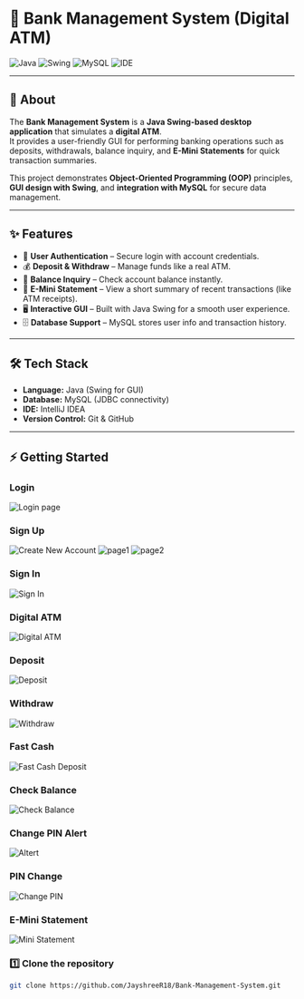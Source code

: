 # 🏦 Bank Management System (Digital ATM)

![Java](https://img.shields.io/badge/Java-ED8B00?style=for-the-badge&logo=java&logoColor=white)
![Swing](https://img.shields.io/badge/Java_Swing-007396?style=for-the-badge&logo=java&logoColor=white)
![MySQL](https://img.shields.io/badge/MySQL-005C84?style=for-the-badge&logo=mysql&logoColor=white)
![IDE](https://img.shields.io/badge/IDE-IntelliJ_IDEA-black?style=for-the-badge&logo=intellij-idea&logoColor=white)

---

## 📌 About
The **Bank Management System** is a **Java Swing-based desktop application** that simulates a **digital ATM**.  
It provides a user-friendly GUI for performing banking operations such as deposits, withdrawals, balance inquiry, and **E-Mini Statements** for quick transaction summaries.

This project demonstrates **Object-Oriented Programming (OOP)** principles, **GUI design with Swing**, and **integration with MySQL** for secure data management.

---

## ✨ Features
- 🔑 **User Authentication** – Secure login with account credentials.  
- 💰 **Deposit & Withdraw** – Manage funds like a real ATM.  
- 👀 **Balance Inquiry** – Check account balance instantly.  
- 📜 **E-Mini Statement** – View a short summary of recent transactions (like ATM receipts).  
- 🖥️ **Interactive GUI** – Built with Java Swing for a smooth user experience.  
- 🗄️ **Database Support** – MySQL stores user info and transaction history.  

---

## 🛠️ Tech Stack
- **Language:** Java (Swing for GUI)
- **Database:** MySQL (JDBC connectivity)
- **IDE:** IntelliJ IDEA
- **Version Control:** Git & GitHub

---

## ⚡ Getting Started

### Login 
![Login page](src/images/Loginpage.png)

### Sign Up
![Create New Account](src/images/Signup1-createAcc.png)
![page1](src/images/Signup2.png)
![page2](src/images/Signup3.png)

### Sign In
![Sign In](src/images/Signin.png)

### Digital ATM
![Digital ATM](src/images/Digital%20Atm.png)

### Deposit
![Deposit](src/images/Deposit.png)

### Withdraw
![Withdraw](src/images/Withdraw.png)

### Fast Cash
![Fast Cash Deposit](src/images/Fast%20Cash.png)

### Check Balance
![Check Balance](src/images/Check%20Balance.png)

### Change PIN Alert
![Altert](src/images/PIN%20Change%20Alert.png)
### PIN Change
![Change PIN](src/images/PIN%20Change.png)

### E-Mini Statement
![Mini Statement](src/images/E-Mini%20Statement.png)

### 1️⃣ Clone the repository
```bash
git clone https://github.com/JayshreeR18/Bank-Management-System.git
